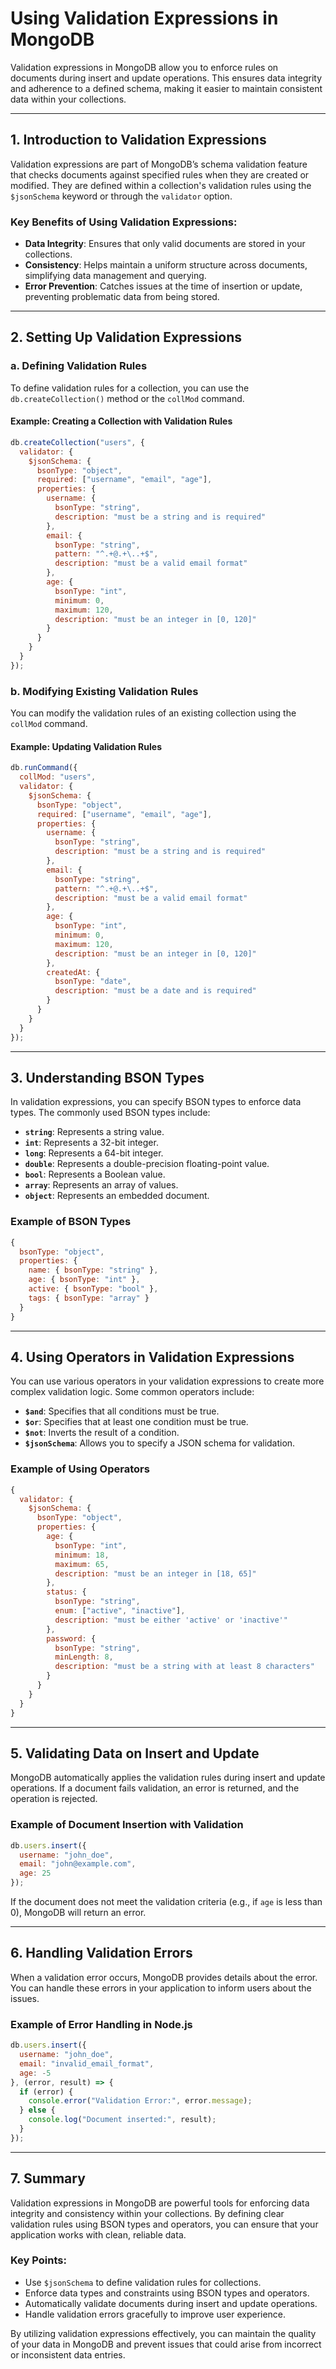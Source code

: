 # **Using Validation Expressions in MongoDB**

Validation expressions in MongoDB allow you to enforce rules on documents during insert and update operations. This ensures data integrity and adherence to a defined schema, making it easier to maintain consistent data within your collections.

---

## **1. Introduction to Validation Expressions**

Validation expressions are part of MongoDB’s schema validation feature that checks documents against specified rules when they are created or modified. They are defined within a collection's validation rules using the `$jsonSchema` keyword or through the `validator` option.

### **Key Benefits of Using Validation Expressions:**
- **Data Integrity**: Ensures that only valid documents are stored in your collections.
- **Consistency**: Helps maintain a uniform structure across documents, simplifying data management and querying.
- **Error Prevention**: Catches issues at the time of insertion or update, preventing problematic data from being stored.

---

## **2. Setting Up Validation Expressions**

### **a. Defining Validation Rules**
To define validation rules for a collection, you can use the `db.createCollection()` method or the `collMod` command.

#### **Example: Creating a Collection with Validation Rules**

```javascript
db.createCollection("users", {
  validator: {
    $jsonSchema: {
      bsonType: "object",
      required: ["username", "email", "age"],
      properties: {
        username: {
          bsonType: "string",
          description: "must be a string and is required"
        },
        email: {
          bsonType: "string",
          pattern: "^.+@.+\..+$",
          description: "must be a valid email format"
        },
        age: {
          bsonType: "int",
          minimum: 0,
          maximum: 120,
          description: "must be an integer in [0, 120]"
        }
      }
    }
  }
});
```

### **b. Modifying Existing Validation Rules**
You can modify the validation rules of an existing collection using the `collMod` command.

#### **Example: Updating Validation Rules**

```javascript
db.runCommand({
  collMod: "users",
  validator: {
    $jsonSchema: {
      bsonType: "object",
      required: ["username", "email", "age"],
      properties: {
        username: {
          bsonType: "string",
          description: "must be a string and is required"
        },
        email: {
          bsonType: "string",
          pattern: "^.+@.+\..+$",
          description: "must be a valid email format"
        },
        age: {
          bsonType: "int",
          minimum: 0,
          maximum: 120,
          description: "must be an integer in [0, 120]"
        },
        createdAt: {
          bsonType: "date",
          description: "must be a date and is required"
        }
      }
    }
  }
});
```

---

## **3. Understanding BSON Types**

In validation expressions, you can specify BSON types to enforce data types. The commonly used BSON types include:

- **`string`**: Represents a string value.
- **`int`**: Represents a 32-bit integer.
- **`long`**: Represents a 64-bit integer.
- **`double`**: Represents a double-precision floating-point value.
- **`bool`**: Represents a Boolean value.
- **`array`**: Represents an array of values.
- **`object`**: Represents an embedded document.

### **Example of BSON Types**

```javascript
{
  bsonType: "object",
  properties: {
    name: { bsonType: "string" },
    age: { bsonType: "int" },
    active: { bsonType: "bool" },
    tags: { bsonType: "array" }
  }
}
```

---

## **4. Using Operators in Validation Expressions**

You can use various operators in your validation expressions to create more complex validation logic. Some common operators include:

- **`$and`**: Specifies that all conditions must be true.
- **`$or`**: Specifies that at least one condition must be true.
- **`$not`**: Inverts the result of a condition.
- **`$jsonSchema`**: Allows you to specify a JSON schema for validation.

### **Example of Using Operators**

```javascript
{
  validator: {
    $jsonSchema: {
      bsonType: "object",
      properties: {
        age: {
          bsonType: "int",
          minimum: 18,
          maximum: 65,
          description: "must be an integer in [18, 65]"
        },
        status: {
          bsonType: "string",
          enum: ["active", "inactive"],
          description: "must be either 'active' or 'inactive'"
        },
        password: {
          bsonType: "string",
          minLength: 8,
          description: "must be a string with at least 8 characters"
        }
      }
    }
  }
}
```

---

## **5. Validating Data on Insert and Update**

MongoDB automatically applies the validation rules during insert and update operations. If a document fails validation, an error is returned, and the operation is rejected.

### **Example of Document Insertion with Validation**

```javascript
db.users.insert({
  username: "john_doe",
  email: "john@example.com",
  age: 25
});
```

If the document does not meet the validation criteria (e.g., if `age` is less than 0), MongoDB will return an error.

---

## **6. Handling Validation Errors**

When a validation error occurs, MongoDB provides details about the error. You can handle these errors in your application to inform users about the issues.

### **Example of Error Handling in Node.js**

```javascript
db.users.insert({
  username: "john_doe",
  email: "invalid_email_format",
  age: -5
}, (error, result) => {
  if (error) {
    console.error("Validation Error:", error.message);
  } else {
    console.log("Document inserted:", result);
  }
});
```

---

## **7. Summary**

Validation expressions in MongoDB are powerful tools for enforcing data integrity and consistency within your collections. By defining clear validation rules using BSON types and operators, you can ensure that your application works with clean, reliable data.

### **Key Points:**
- Use `$jsonSchema` to define validation rules for collections.
- Enforce data types and constraints using BSON types and operators.
- Automatically validate documents during insert and update operations.
- Handle validation errors gracefully to improve user experience.

By utilizing validation expressions effectively, you can maintain the quality of your data in MongoDB and prevent issues that could arise from incorrect or inconsistent data entries.

